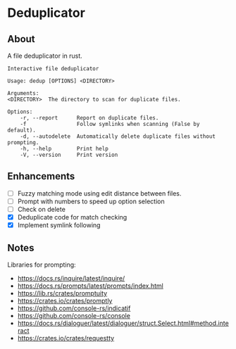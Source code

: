 # Deduplicator

## About

A file deduplicator in rust.

```
Interactive file deduplicator

Usage: dedup [OPTIONS] <DIRECTORY>

Arguments:                                                                                              <DIRECTORY>  The directory to scan for duplicate files.

Options:
    -r, --report      Report on duplicate files.
    -f                Follow symlinks when scanning (False by default).
    -d, --autodelete  Automatically delete duplicate files without prompting.
    -h, --help        Print help
    -V, --version     Print version
```

## Enhancements

- [ ] Fuzzy matching mode using edit distance between files.
- [ ] Prompt with numbers to speed up option selection
- [ ] Check on delete
- [x] Deduplicate code for match checking
- [x] Implement symlink following

## Notes

Libraries for prompting:
- https://docs.rs/inquire/latest/inquire/
- https://docs.rs/prompts/latest/prompts/index.html
- https://lib.rs/crates/promptuity
- https://crates.io/crates/promptly
- https://github.com/console-rs/indicatif
- https://github.com/console-rs/console
- https://docs.rs/dialoguer/latest/dialoguer/struct.Select.html#method.interact
- https://crates.io/crates/requestty
